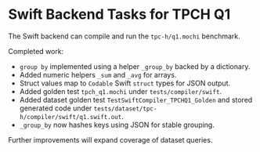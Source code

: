 # Swift Backend Tasks for TPCH Q1

The Swift backend can compile and run the `tpc-h/q1.mochi` benchmark.

Completed work:

- `group by` implemented using a helper `_group_by` backed by a dictionary.
- Added numeric helpers `_sum` and `_avg` for arrays.
- Struct values map to `Codable` Swift `struct` types for JSON output.
- Added golden test `tpch_q1.mochi` under `tests/compiler/swift`.
- Added dataset golden test `TestSwiftCompiler_TPCHQ1_Golden` and stored generated code under `tests/dataset/tpc-h/compiler/swift/q1.swift.out`.
- `_group_by` now hashes keys using JSON for stable grouping.

Further improvements will expand coverage of dataset queries.
